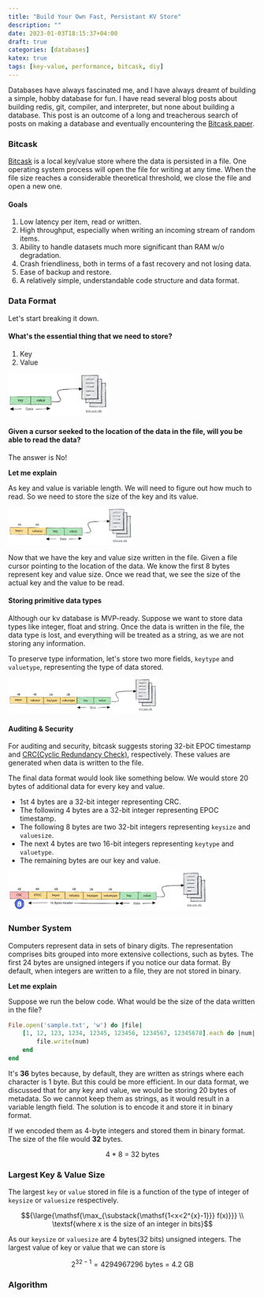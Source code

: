 ```yaml
---
title: "Build Your Own Fast, Persistant KV Store"
description: ""
date: 2023-01-03T18:15:37+04:00
draft: true
categories: [databases]
katex: true
tags: [key-value, performance, bitcask, diy]
---
```


Databases have always fascinated me, and I have always dreamt of building a simple, hobby database for fun.
I have read several blog posts about building redis, git, compiler, and interpreter, but none about building a database. This post is an outcome of a long and treacherous search of posts on making a database and eventually encountering the [Bitcask paper](https://riak.com/assets/bitcask-intro.pdf).

### Bitcask

[Bitcask](https://riak.com/assets/bitcask-intro.pdf) is a local key/value store where the data is persisted in a file. One operating system process will open the file for writing at any time. When the file size reaches a considerable theoretical threshold, we close the file and open a new one.

#### Goals

1. Low latency per item, read or written.
2. High throughput, especially when writing an incoming stream of random items.
3. Ability to handle datasets much more significant than RAM w/o degradation.
4. Crash friendliness, both in terms of a fast recovery and not losing data.
5. Ease of backup and restore.
6. A relatively simple, understandable code structure and data format.

### Data Format

Let's start breaking it down. 

#### What's the essential thing that we need to store?

1. Key
2. Value

<img src="images/bitcask-db-kv.svg" width= "40%" style="border:none;" alt="b-kv"/>

#### Given a cursor seeked to the location of the data in the file, will you be able to read the data?

The answer is No!

**Let me explain**

As key and value is variable length. We will need to figure out how much to read. So we need to store the size of the key and its value.

<img src="images/bitcask-db-kv-size.svg"  width= "50%" style="border:none;" alt="b-kv-size"/>

Now that we have the key and value size written in the file. Given a file cursor pointing to the location of the data. We know the first 8 bytes represent key and value size. Once we read that, we see the size of the actual key and the value to be read.

#### Storing primitive data types

Although our kv database is MVP-ready. Suppose we want to store data types like integer, float and string. Once the data is written in the file, the data type is lost, and everything will be treated as a string, as we are not storing any information.

To preserve type information, let's store two more fields, `keytype` and `valuetype`, representing the type of data stored.

<img src="images/bitcask-db-kv-size-type.svg" width= "60%" style="border:none;" alt="b-kv-size-type"/>

#### Auditing & Security

For auditing and security, bitcask suggests storing 32-bit EPOC timestamp and [CRC(Cyclic Redundancy Check)](https://en.wikipedia.org/wiki/Cyclic_redundancy_check), respectively. These values are generated when data is written to the file.

The final data format would look like something below. We would store 20 bytes of additional data for every key and value.

- 1st 4 bytes are a 32-bit integer representing CRC.
- The following 4 bytes are a 32-bit integer representing EPOC timestamp.
- The following 8 bytes are two 32-bit integers representing `keysize` and `valuesize`.
- The next 4 bytes are two 16-bit integers representing `keytype` and `valuetype`.
- The remaining bytes are our key and value. 

<img src="images/bitcask-db.svg" width= "80%" style="border:none;" alt="Data Format"/>

### Number System

Computers represent data in sets of binary digits. The representation comprises bits grouped into more extensive collections, such as bytes. The first 24 bytes are unsigned integers if you notice our data format. By default, when integers are written to a file, they are not stored in binary.

**Let me explain**

Suppose we run the below code. What would be the size of the data written in the file?

```ruby
File.open('sample.txt', 'w') do |file|
    [1, 12, 123, 1234, 12345, 123456, 1234567, 12345678].each do |num|
        file.write(num)
    end
end
```

It's **36** bytes because, by default, they are written as strings where each character is 1 byte. But this could be more efficient. In our data format, we discussed that for any key and value, we would be storing 20 bytes of metadata. So we cannot keep them as strings, as it would result in a variable length field. The solution is to encode it and store it in binary format.

If we encoded them as 4-byte integers and stored them in binary format. The size of the file would **32** bytes.

$${\textsf{ 4 * 8 = 32 bytes}}$$

### Largest Key & Value Size

The largest `key` or `value` stored in file is a function of the type of integer of `keysize` or `valuesize` respectively.

$${\large{\mathsf{\max_{\substack{\mathsf{1<x<2^{x}-1}}} f(x)}}} \\ \textsf{where x is the size of an integer in bits}$$

As our `keysize` or `valuesize` are 4 bytes(32 bits) unsigned integers. The largest value of key or value that we can store is 

$${{\mathsf{ 2^{32-1}} = \textsf{4294967296 bytes =  4.2 GB}}}$$

### Algorithm
